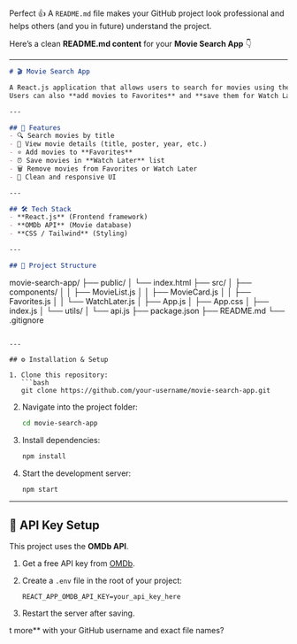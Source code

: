 Perfect 👍 A `README.md` file makes your GitHub project look professional and helps others (and you in future) understand the project.

Here’s a clean **README.md content** for your **Movie Search App** 👇

---

```markdown
# 🎬 Movie Search App

A React.js application that allows users to search for movies using the [OMDb API](https://www.omdbapi.com/).  
Users can also **add movies to Favorites** and **save them for Watch Later**.

---

## 🚀 Features
- 🔍 Search movies by title  
- 📃 View movie details (title, poster, year, etc.)  
- ⭐ Add movies to **Favorites**  
- ⏰ Save movies in **Watch Later** list  
- 🗑 Remove movies from Favorites or Watch Later  
- 🎨 Clean and responsive UI  

---

## 🛠️ Tech Stack
- **React.js** (Frontend framework)  
- **OMDb API** (Movie database)  
- **CSS / Tailwind** (Styling)  

---

## 📂 Project Structure
```

movie-search-app/
├── public/
│   └── index.html
├── src/
│   ├── components/
│   │   ├── MovieList.js
│   │   ├── MovieCard.js
│   │   ├── Favorites.js
│   │   └── WatchLater.js
│   ├── App.js
│   ├── App.css
│   ├── index.js
│   └── utils/
│       └── api.js
├── package.json
├── README.md
└── .gitignore

````

---

## ⚙️ Installation & Setup

1. Clone this repository:
   ```bash
   git clone https://github.com/your-username/movie-search-app.git
````

2. Navigate into the project folder:

   ```bash
   cd movie-search-app
   ```

3. Install dependencies:

   ```bash
   npm install
   ```

4. Start the development server:

   ```bash
   npm start
   ```

---

## 🔑 API Key Setup

This project uses the **OMDb API**.

1. Get a free API key from [OMDb](http://www.omdbapi.com/apikey.aspx).

2. Create a `.env` file in the root of your project:

   ```
   REACT_APP_OMDB_API_KEY=your_api_key_here
   ```

3. Restart the server after saving.

t more** with your GitHub username and exact file names?
```
